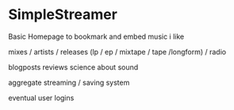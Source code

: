 # SimpleStreamer
Basic Homepage to bookmark and embed music i like 


mixes / artists / releases (lp / ep / mixtape / tape /longform) / radio

blogposts
reviews
science about sound 


aggregate streaming / saving system 

eventual user logins

